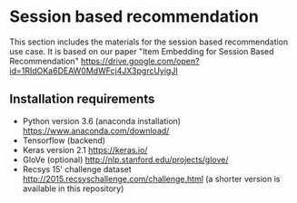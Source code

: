 # Session based recommendation
This section includes the materials for the session based recommendation use case.
It is based on our paper "Item Embedding for Session Based Recommendation" https://drive.google.com/open?id=1RIdOKa6DEAW0MdWFcj4JX3pgrcUyigJI

## Installation requirements 
- Python version 3.6 (anaconda installation)  https://www.anaconda.com/download/
- Tensorflow (backend) 
- Keras version 2.1 https://keras.io/
- GloVe (optional) http://nlp.stanford.edu/projects/glove/
- Recsys 15' challenge dataset http://2015.recsyschallenge.com/challenge.html (a shorter version is available in this repository)



